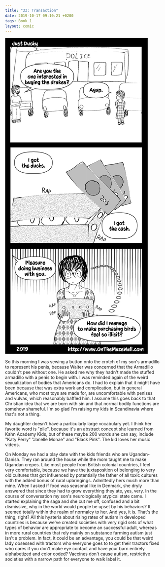 ```yaml
---
title: "33: Transaction"
date: 2019-10-17 09:10:21 +0200
tags: Book 1
layout: comic
---
```


![33: Transaction](/comics/Book_1_-_033_Transaction.png)

So this morning I was sewing a button onto the crotch of my son's armadillo to represent his penis, because Walter was concerned that the Armadillo couldn't pee without one. He asked me why they hadn't made the stuffed armadillo with a penis to begin with. I was reminded again of the weird sexualization of bodies that Americans do. I had to explain that it might have been because that was extra work and complication, but in general Americans, who most toys are made for, are uncomfortable with penises and vulvas, which reasonably baffled him. I assume this goes back to that Christian idea that we are born with sin and that normal bodily functions are somehow shameful. I'm so glad I'm raising my kids in Scandinavia where that's not a thing.

My daughter doesn't have a particularly large vocabulary yet. I think her favorite word is "pile", because it's an abstract concept she learned from Kahn Academy Kids, but of these maybe 200 words she can say, include 
"Katy Perry" "Janelle Monae" and "Black Pink". The kid loves her music videos.

On Monday we had a play date with the kids friends who are Ugandan-Danish. They ran around the house while the mom taught me to make Ugandan crepes. Like most people from British colonial countries, I feel very comfortable, because we have the juxtaposition of belonging to very old cultures that got influenced by potentially the father of all toxic cultures with the added bonus of rural upbringings. Admittedly hers much more than mine. When I asked if food was seasonal like in Denmark, she dryly answered that since they had to grow everything they ate, yes, very. In the course of conversation my son's neurologically atypical state came. I started explaining the saga and she cut me off, confused and a bit dismissive, why in the world would people be upset by his behaviors? It seemed totally within the realm of normalcy to her. And yes, it is. That's the thing, right? All this hysteria about rising rates of autism in developed countries is because we've created societies with very rigid sets of what types of behavior are appropriate to become an successful adult, whereas in more rural countries that rely mainly on substance farming autism just isn't a problem. In fact, it could be an advantage, you could be that weird lady obsessed with tractors who everyone goes to to get their tractors fixed who cares if you don't make eye contact and have your barn entirely alphabetized and color coded? Vaccines don't cause autism, restrictive societies with a narrow path for everyone to walk label it.
